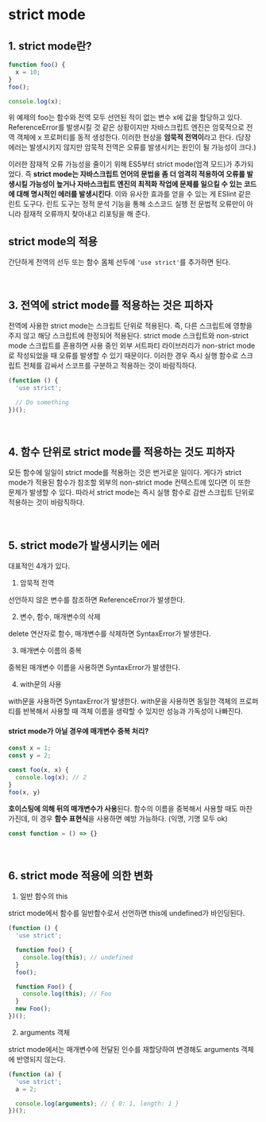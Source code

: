 # strict mode

## 1. strict mode란?

```js
function foo() {
  x = 10;
}
foo();

console.log(x);
```

위 예제의 foo는 함수와 전역 모두 선언된 적이 없는 변수 x에 값을 할당하고 있다. ReferenceError를 발생시킬 것 같은 상황이지만 자바스크립트 엔진은 암묵적으로 전역 객체에 x 프로퍼티를 동적 생성한다. 이러한 현상을 **암묵적 전역이**라고 한다. (당장 에러는 발생시키지 않지만 암묵적 전역은 오류를 발생시키는 원인이 될 가능성이 크다.)

이러한 잠재적 오류 가능성을 줄이기 위해 ES5부터 strict mode(엄격 모드)가 추가되었다. 즉 **strict mode는 자바스크립트 언어의 문법을 좀 더 엄격히 적용하여 오류를 발생시킬 가능성이 높거나 자바스크립트 엔진의 최적화 작업에 문제를 일으킬 수 있는 코드에 대해 명시적인 에러를 발생시킨다**. 이와 유사한 효과를 얻을 수 있는 게 ESlint 같은 린트 도구다. 린트 도구는 정적 분석 기능을 통해 소스코드 실행 전 문법적 오류만이 아니라 잠재적 오류까지 찾아내고 리포팅을 해 준다.

## strict mode의 적용

간단하게 전역의 선두 또는 함수 몸체 선두에 `'use strict'`를 추가하면 된다.

<br/>

## 3. 전역에 strict mode를 적용하는 것은 피하자

전역에 사용한 strict mode는 스크립트 단위로 적용된다. 즉, 다른 스크립트에 영향을 주지 않고 해당 스크립트에 한정되어 적용된다. strict mode 스크립트와 non-strict mode 스크립트를 혼용하면 사용 중인 외부 서트파티 라이브러리가 non-strict mode로 작성되었을 때 오류를 발생할 수 있기 때문이다. 이러한 경우 즉시 실행 함수로 스크립트 전체를 감싸서 스코프를 구분하고 적용하는 것이 바람직하다.

```js
(function () {
  'use strict';

  // Do something
})();
```

<br/>

## 4. 함수 단위로 strict mode를 적용하는 것도 피하자

모든 함수에 일일이 strict mode를 적용하는 것은 번거로운 일이다. 게다가 strict mode가 적용된 함수가 참조할 외부의 non-strict mode 컨텍스트에 있다면 이 또한 문제가 발생할 수 있다. 따라서 strict mode는 즉시 실행 함수로 감싼 스크립트 단위로 적용하는 것이 바람직하다.

<br/>

## 5. strict mode가 발생시키는 에러

대표적인 4개가 있다.

1. 암묵적 전역

선언하지 않은 변수를 참조하면 ReferenceError가 발생한다.

2. 변수, 함수, 매개변수의 삭제

delete 연산자로 함수, 매개변수를 삭제하면 SyntaxError가 발생한다.

3. 매개변수 이름의 중복

중복된 매개변수 이름을 사용하면 SyntaxError가 발생한다.

4. with문의 사용

with문을 사용하면 SyntaxError가 발생한다. with문을 사용하면 동일한 객체의 프로퍼티를 반복해서 사용할 때 객체 이름을 생략할 수 있지만 성능과 가독성이 나빠진다.

#### strict mode가 아닐 경우에 매개변수 중복 처리?

```js
const x = 1;
const y = 2;

const foo(x, x) {
  console.log(x); // 2
}
foo(x, y)
```

**호이스팅에 의해 뒤의 매개변수가 사용**된다. 함수의 이름을 중복해서 사용할 때도 마찬가진데, 이 경우 **함수 표현식**을 사용하면 예방 가능하다. (익명, 기명 모두 ok)

```js
const function = () => {}
```

<br/>

## 6. strict mode 적용에 의한 변화

1. 일반 함수의 this

strict mode에서 함수를 일반함수로서 선언하면 this에 undefined가 바인딩된다.

```js
(function () {
  'use strict';

  function foo() {
    console.log(this); // undefined
  }
  foo();

  function Foo() {
    console.log(this); // Foo
  }
  new Foo();
})();
```

2. arguments 객체

strict mode에서는 매개변수에 전달된 인수를 재할당하여 변경해도 arguments 객체에 반영되지 않는다.

```js
(function (a) {
  'use strict';
  a = 2;

  console.log(arguments); // { 0: 1, length: 1 }
})();
```
